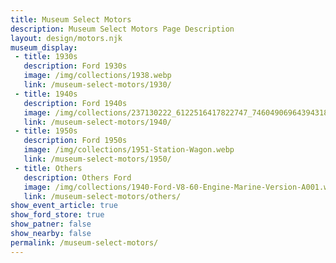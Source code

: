 ```yaml
---
title: Museum Select Motors
description: Museum Select Motors Page Description
layout: design/motors.njk
museum_display: 
 - title: 1930s
   description: Ford 1930s
   image: /img/collections/1938.webp
   link: /museum-select-motors/1930/
 - title: 1940s
   description: Ford 1940s
   image: /img/collections/237130222_6122516417822747_7460490696439431887_n.webp
   link: /museum-select-motors/1940/
 - title: 1950s
   description: Ford 1950s
   image: /img/collections/1951-Station-Wagon.webp
   link: /museum-select-motors/1950/
 - title: Others
   description: Others Ford
   image: /img/collections/1940-Ford-V8-60-Engine-Marine-Version-A001.webp
   link: /museum-select-motors/others/
show_event_article: true
show_ford_store: true
show_patner: false
show_nearby: false
permalink: /museum-select-motors/
---
```


